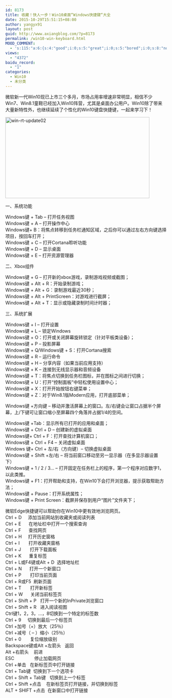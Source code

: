 ```yaml
---
id: 8173
title: 收藏！快人一步！Win10桌面“Windows快捷键“大全
date: 2015-10-29T15:51:15+08:00
author: yangyx91
layout: post
guid: http://www.axiangblog.com/?p=8173
permalink: /win10-win-keyboard.html
MOOD_COMMENT:
  - 's:115:"a:6:{s:4:"good";i:0;s:5:"great";i:0;s:5:"bored";i:0;s:8:"nonsense";i:0;s:13:"notunderstand";i:0;s:7:"passing";i:0;}";'
views:
  - "4372"
baidu_record:
  - "1"
categories:
  - Win10
  - 未分类
---
```

微软新一代Win10现已上市三个多月，市场占用率增速非常明显，相信不少Win7、Win8.1童鞋已经加入Win10阵营，尤其是桌面办公用户。Win10除了带来大量新特性外，也继续延续了个性化的Win10键盘快捷键，一起来学习下！

<a href="http://www.axiangblog.com/wp-content/uploads/2015/09/win-rt-update02.jpg" target="_blank"  rel="nofollow" ><img loading="lazy" class="aligncenter size-full wp-image-7796" src="http://www.axiangblog.com/wp-content/uploads/2015/09/win-rt-update02.jpg" alt="win-rt-update02" width="450" height="253" /></a>

<!--more-->一、系统功能

Windows键 + Tab – 打开任务视图  
Windows键 + A – 打开操作中心  
Windows键+ B：将焦点转移到任务栏通知区域，之后你可以通过左右方向键选择项目，按回车打开；  
Windows键 + C – 打开Cortana聆听功能  
Windows键 + D – 显示桌面  
Windows键 + E – 打开资源管理器

二、Xbox组件

Windows键 + G – 打开新的xbox游戏，录制游戏视频或截图；  
Windows键 + Alt + R：开始录制游戏；  
Windows键 + Alt + G：录制游戏最近30秒；  
Windows键 + Alt + PrintScreen：对游戏进行截屏；  
Windows键 + Alt + T：显示或隐藏录制时间计时器；

三、系统扩展

Windows键 + I – 打开设置  
Windows键 + L – 锁定Windows  
Windows键 + O：打开或关闭屏幕旋转锁定（针对平板类设备）；  
Windows键 + P – 投影屏幕  
Windows键 + Q/Windows键 + S：打开Cortana搜索  
Windows键 + R – 运行命令  
Windows键 + H – 分享内容（如果当前应用支持）  
Windows键 + K – 连接到无线显示器和音频设备  
Windows键 + T：将焦点切换到任务栏图标，并在图标之间进行切换；  
Windows键 + U：打开“控制面板”中轻松使用设置中心；  
Windows键 + X：打开开始按钮右键菜单；  
Windows键 + Z：对于Win8.1版Modern应用，打开底部菜单；

Windows键 +方向键 – 移动并激活屏幕上的窗口。左/右键会让窗口占据半个屏幕，上/下键可让窗口缩小至屏幕四个角落并占据1/4的空间。

Windows键 +Tab：显示所有已打开的应用和桌面；  
Windows键 + Ctrl + D – 创建新的虚拟桌面  
Windows键+ Ctrl + F：打开查找计算机窗口；  
Windows键 + Ctrl + F4 – 关闭虚拟桌面  
Windows 键+ Ctrl + 左/右（方向键）– 切换虚拟桌面  
Windows键 + Shift +左/右 – 将当前窗口移动至另一显示器（在多显示器设置下）  
Windows键 + 1 / 2 / 3… – 打开固定在任务栏上的程序，第一个程序对应数字1，以此类推。  
Windows键 + F1：打开帮助和支持，在Win10下会打开浏览器，提示获取帮助方法；  
Windows键 + Pause：打开系统属性；  
Windows键 + Print Screen：截屏并保存到用户“图片”文件夹下；

微软Edge快捷键可以帮助你在Win10中更有效地浏览网页。  
Ctrl + D     添加当前网站到收藏夹或阅读列表  
Ctrl + E      在地址栏中打开一个搜索查询  
Ctrl + F      查找网页  
Ctrl + H     打开历史窗格  
Ctrl + I       打开收藏夹窗格  
Ctrl + J       打开下载面板  
Ctrl + K      重复标签  
Ctrl + L或F4键或Alt + D  选择地址栏  
Ctrl + N      打开一个新窗口  
Ctrl + P       打印当前页面  
Ctrl + R或F5  刷新页面  
Ctrl + T       打开新标签  
Ctrl + W      关闭当前标签页  
Ctrl + Shift + P   打开一个新的InPrivate浏览窗口  
Ctrl + Shift + R   进入阅读视图  
Ctrl键1，2，3，&#8230;，8切换到一个特定的标签数  
Ctrl + 9     切换到最后一个标签页  
Ctrl +加号（+）放大（25％）  
Ctrl +减号（ &#8211; ）缩小（25％）  
Ctrl + 0       复位缩放级别  
Backspace键或Alt +左​​箭头   返回  
Alt +右箭头    前进  
ESC                停止加载网页  
Ctrl +单击   在新标签页中打开链接  
Ctrl + Tab键  切换到下一个选项卡  
Ctrl + Shift + Tab键   切换到上一个标签  
Ctrl + Shift +点击    在新标签页打开链接，并切换到标签  
ALT + SHIFT +点击  在新窗口中打开链接